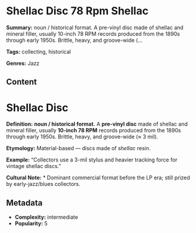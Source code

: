 # Shellac Disc 78 Rpm Shellac

**Summary:** noun / historical format. A pre-vinyl disc made of shellac and mineral filler, usually 10-inch 78 RPM records produced from the 1890s through early 1950s. Brittle, heavy, and groove-wide (...

**Tags:** collecting, historical

**Genres:** Jazz

## Content

# Shellac Disc

**Definition:** **noun / historical format.** A **pre-vinyl disc** made of shellac and mineral filler, usually **10-inch 78 RPM** records produced from the 1890s through early 1950s. Brittle, heavy, and groove-wide (≈ 3 mil).

**Etymology:** Material-based — discs made of *shellac* resin.

**Example:** “Collectors use a 3-mil stylus and heavier tracking force for vintage shellac discs.”

**Cultural Note:** * Dominant commercial format before the LP era; still prized by early-jazz/blues collectors.

## Metadata

- **Complexity:** intermediate
- **Popularity:** 5

